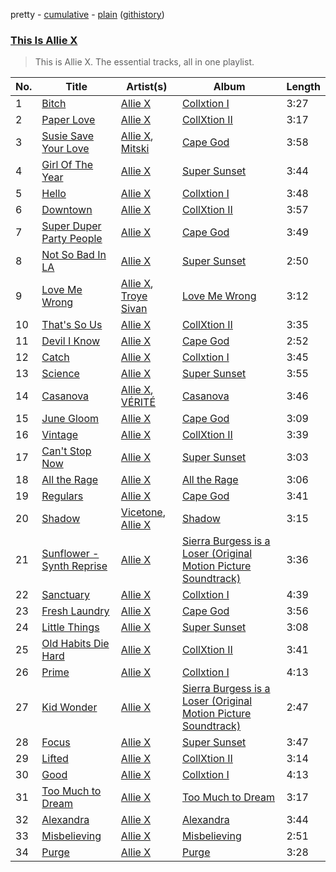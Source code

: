 pretty - [cumulative](https://github.com/catzs/spotify-playlist-archive/blob/master/playlists/cumulative/This%20Is%20Allie%20X.md) - [plain](https://github.com/catzs/spotify-playlist-archive/blob/master/playlists/plain/37i9dQZF1DZ06evO0f0Aes) ([githistory](https://github.githistory.xyz/catzs/spotify-playlist-archive/blob/master/playlists/plain/37i9dQZF1DZ06evO0f0Aes))

### [This Is Allie X](https://open.spotify.com/playlist/37i9dQZF1DZ06evO0f0Aes)

> This is Allie X. The essential tracks, all in one playlist.

| No. | Title | Artist(s) | Album | Length |
|---|---|---|---|---|
| 1 | [Bitch](https://open.spotify.com/track/1CVQ8euBNROz7KDPeNqwWE) | [Allie X](https://open.spotify.com/artist/0wnYgCeP013HkKoOyC5V32) | [Collxtion I](https://open.spotify.com/album/2vRvnMqmqw8DUpUEVEynXt) | 3:27 |
| 2 | [Paper Love](https://open.spotify.com/track/2QffgsYVZkvMQsZmQdgf2L) | [Allie X](https://open.spotify.com/artist/0wnYgCeP013HkKoOyC5V32) | [CollXtion II](https://open.spotify.com/album/3JL1FetkKuCnHzDLkVPcCg) | 3:17 |
| 3 | [Susie Save Your Love](https://open.spotify.com/track/32tUYhAygMdx9XxFxxj3It) | [Allie X](https://open.spotify.com/artist/0wnYgCeP013HkKoOyC5V32), [Mitski](https://open.spotify.com/artist/2uYWxilOVlUdk4oV9DvwqK) | [Cape God](https://open.spotify.com/album/4J8jmljF3FvpyhPjyB1fae) | 3:58 |
| 4 | [Girl Of The Year](https://open.spotify.com/track/2994N2DpvyCy4gIRS06wLb) | [Allie X](https://open.spotify.com/artist/0wnYgCeP013HkKoOyC5V32) | [Super Sunset](https://open.spotify.com/album/52266yLMFfzAry9Xp0r9IK) | 3:44 |
| 5 | [Hello](https://open.spotify.com/track/5s1VKglR9uPZL6H3VVNK9P) | [Allie X](https://open.spotify.com/artist/0wnYgCeP013HkKoOyC5V32) | [Collxtion I](https://open.spotify.com/album/2vRvnMqmqw8DUpUEVEynXt) | 3:48 |
| 6 | [Downtown](https://open.spotify.com/track/5ckUvSqW1Oaucm19P6VmIK) | [Allie X](https://open.spotify.com/artist/0wnYgCeP013HkKoOyC5V32) | [CollXtion II](https://open.spotify.com/album/3JL1FetkKuCnHzDLkVPcCg) | 3:57 |
| 7 | [Super Duper Party People](https://open.spotify.com/track/7ktS8xxspFseXxQecbg5Ll) | [Allie X](https://open.spotify.com/artist/0wnYgCeP013HkKoOyC5V32) | [Cape God](https://open.spotify.com/album/4J8jmljF3FvpyhPjyB1fae) | 3:49 |
| 8 | [Not So Bad In LA](https://open.spotify.com/track/64Qag843DEJ8kq9OK352vh) | [Allie X](https://open.spotify.com/artist/0wnYgCeP013HkKoOyC5V32) | [Super Sunset](https://open.spotify.com/album/52266yLMFfzAry9Xp0r9IK) | 2:50 |
| 9 | [Love Me Wrong](https://open.spotify.com/track/59uEiooaCUECb1fMmo6Sr9) | [Allie X](https://open.spotify.com/artist/0wnYgCeP013HkKoOyC5V32), [Troye Sivan](https://open.spotify.com/artist/3WGpXCj9YhhfX11TToZcXP) | [Love Me Wrong](https://open.spotify.com/album/5Qd3rWZavleUmV0pwBUjNF) | 3:12 |
| 10 | [That's So Us](https://open.spotify.com/track/6ZL81xHZNBRYM7MO3tiVTP) | [Allie X](https://open.spotify.com/artist/0wnYgCeP013HkKoOyC5V32) | [CollXtion II](https://open.spotify.com/album/3JL1FetkKuCnHzDLkVPcCg) | 3:35 |
| 11 | [Devil I Know](https://open.spotify.com/track/4GSqiK9YdVNhilXMFtCiQB) | [Allie X](https://open.spotify.com/artist/0wnYgCeP013HkKoOyC5V32) | [Cape God](https://open.spotify.com/album/4J8jmljF3FvpyhPjyB1fae) | 2:52 |
| 12 | [Catch](https://open.spotify.com/track/1SZM0TLV6HW5xwApECIbdN) | [Allie X](https://open.spotify.com/artist/0wnYgCeP013HkKoOyC5V32) | [Collxtion I](https://open.spotify.com/album/2vRvnMqmqw8DUpUEVEynXt) | 3:45 |
| 13 | [Science](https://open.spotify.com/track/6OteeaJa1FSjBA6o1Ixwfq) | [Allie X](https://open.spotify.com/artist/0wnYgCeP013HkKoOyC5V32) | [Super Sunset](https://open.spotify.com/album/52266yLMFfzAry9Xp0r9IK) | 3:55 |
| 14 | [Casanova](https://open.spotify.com/track/18L5VERD6h5q6PVjQAVVa2) | [Allie X](https://open.spotify.com/artist/0wnYgCeP013HkKoOyC5V32), [VÉRITÉ](https://open.spotify.com/artist/1Fr6agZ6iSM5Ynn2k4C8sc) | [Casanova](https://open.spotify.com/album/7tasMOhj9xj0Z31fN4Ojpf) | 3:46 |
| 15 | [June Gloom](https://open.spotify.com/track/5XjVP7MAfPf0jnfoTu5BCP) | [Allie X](https://open.spotify.com/artist/0wnYgCeP013HkKoOyC5V32) | [Cape God](https://open.spotify.com/album/4J8jmljF3FvpyhPjyB1fae) | 3:09 |
| 16 | [Vintage](https://open.spotify.com/track/54DsyICxMms5vGsaUwrzlY) | [Allie X](https://open.spotify.com/artist/0wnYgCeP013HkKoOyC5V32) | [CollXtion II](https://open.spotify.com/album/3JL1FetkKuCnHzDLkVPcCg) | 3:39 |
| 17 | [Can't Stop Now](https://open.spotify.com/track/7MjbsO0p4zGyuM9xSnEcF9) | [Allie X](https://open.spotify.com/artist/0wnYgCeP013HkKoOyC5V32) | [Super Sunset](https://open.spotify.com/album/52266yLMFfzAry9Xp0r9IK) | 3:03 |
| 18 | [All the Rage](https://open.spotify.com/track/3YluA8dmCEws59Nm2JHnss) | [Allie X](https://open.spotify.com/artist/0wnYgCeP013HkKoOyC5V32) | [All the Rage](https://open.spotify.com/album/58ppn50PYPsFVVkC2L7eFs) | 3:06 |
| 19 | [Regulars](https://open.spotify.com/track/2N9pECqK6IWg5XMFstXQWA) | [Allie X](https://open.spotify.com/artist/0wnYgCeP013HkKoOyC5V32) | [Cape God](https://open.spotify.com/album/4J8jmljF3FvpyhPjyB1fae) | 3:41 |
| 20 | [Shadow](https://open.spotify.com/track/5YRDUzQGyS5BMhZ8v2CTNO) | [Vicetone](https://open.spotify.com/artist/0daugAjUgbJSqdlyYNwIbT), [Allie X](https://open.spotify.com/artist/0wnYgCeP013HkKoOyC5V32) | [Shadow](https://open.spotify.com/album/7tFEFZp0hVLrVsGD6pjK11) | 3:15 |
| 21 | [Sunflower - Synth Reprise](https://open.spotify.com/track/0eY4bbVAkCKe95Rd37y5r6) | [Allie X](https://open.spotify.com/artist/0wnYgCeP013HkKoOyC5V32) | [Sierra Burgess is a Loser (Original Motion Picture Soundtrack)](https://open.spotify.com/album/0QhI25dZTgZzqttp7iyiy8) | 3:36 |
| 22 | [Sanctuary](https://open.spotify.com/track/0iX2V1l2BIoIxZvEOeKXM6) | [Allie X](https://open.spotify.com/artist/0wnYgCeP013HkKoOyC5V32) | [Collxtion I](https://open.spotify.com/album/2vRvnMqmqw8DUpUEVEynXt) | 4:39 |
| 23 | [Fresh Laundry](https://open.spotify.com/track/59OLI17MahTupGhjyxaslJ) | [Allie X](https://open.spotify.com/artist/0wnYgCeP013HkKoOyC5V32) | [Cape God](https://open.spotify.com/album/4J8jmljF3FvpyhPjyB1fae) | 3:56 |
| 24 | [Little Things](https://open.spotify.com/track/6zWhMT3KpLOQ8eHQjiR7UO) | [Allie X](https://open.spotify.com/artist/0wnYgCeP013HkKoOyC5V32) | [Super Sunset](https://open.spotify.com/album/52266yLMFfzAry9Xp0r9IK) | 3:08 |
| 25 | [Old Habits Die Hard](https://open.spotify.com/track/4t5Kh63jqmLziFH9ez6UGo) | [Allie X](https://open.spotify.com/artist/0wnYgCeP013HkKoOyC5V32) | [CollXtion II](https://open.spotify.com/album/3JL1FetkKuCnHzDLkVPcCg) | 3:41 |
| 26 | [Prime](https://open.spotify.com/track/6cAmmW37tXpfUtbhJcEnTv) | [Allie X](https://open.spotify.com/artist/0wnYgCeP013HkKoOyC5V32) | [Collxtion I](https://open.spotify.com/album/2vRvnMqmqw8DUpUEVEynXt) | 4:13 |
| 27 | [Kid Wonder](https://open.spotify.com/track/3GRsKGJZeo3hGv3wWWFSNn) | [Allie X](https://open.spotify.com/artist/0wnYgCeP013HkKoOyC5V32) | [Sierra Burgess is a Loser (Original Motion Picture Soundtrack)](https://open.spotify.com/album/0QhI25dZTgZzqttp7iyiy8) | 2:47 |
| 28 | [Focus](https://open.spotify.com/track/3TIaRAllPFMEfwVoY6ue4l) | [Allie X](https://open.spotify.com/artist/0wnYgCeP013HkKoOyC5V32) | [Super Sunset](https://open.spotify.com/album/52266yLMFfzAry9Xp0r9IK) | 3:47 |
| 29 | [Lifted](https://open.spotify.com/track/10NC0oUwDcsO29sXSugQCP) | [Allie X](https://open.spotify.com/artist/0wnYgCeP013HkKoOyC5V32) | [CollXtion II](https://open.spotify.com/album/3JL1FetkKuCnHzDLkVPcCg) | 3:14 |
| 30 | [Good](https://open.spotify.com/track/1lkY2LapHfItRKTDpWoZli) | [Allie X](https://open.spotify.com/artist/0wnYgCeP013HkKoOyC5V32) | [Collxtion I](https://open.spotify.com/album/2vRvnMqmqw8DUpUEVEynXt) | 4:13 |
| 31 | [Too Much to Dream](https://open.spotify.com/track/5TjIZCIDgYdsQimJdMpCJ2) | [Allie X](https://open.spotify.com/artist/0wnYgCeP013HkKoOyC5V32) | [Too Much to Dream](https://open.spotify.com/album/4LtKD2aZuzvC4KsmxAT3mV) | 3:17 |
| 32 | [Alexandra](https://open.spotify.com/track/7BsbbwN45zZ549OBUp1VVV) | [Allie X](https://open.spotify.com/artist/0wnYgCeP013HkKoOyC5V32) | [Alexandra](https://open.spotify.com/album/4TCks7ejdeIe2IRVgTtHUF) | 3:44 |
| 33 | [Misbelieving](https://open.spotify.com/track/29VPwR2Do4NtybwjqgnH3l) | [Allie X](https://open.spotify.com/artist/0wnYgCeP013HkKoOyC5V32) | [Misbelieving](https://open.spotify.com/album/06FaDIW9Qv5h7nWmjwO5Nn) | 2:51 |
| 34 | [Purge](https://open.spotify.com/track/2j5vJ9sHWMGHPME2vD1Kj9) | [Allie X](https://open.spotify.com/artist/0wnYgCeP013HkKoOyC5V32) | [Purge](https://open.spotify.com/album/5YFnziqCtWUBCl9cdgbUXC) | 3:28 |